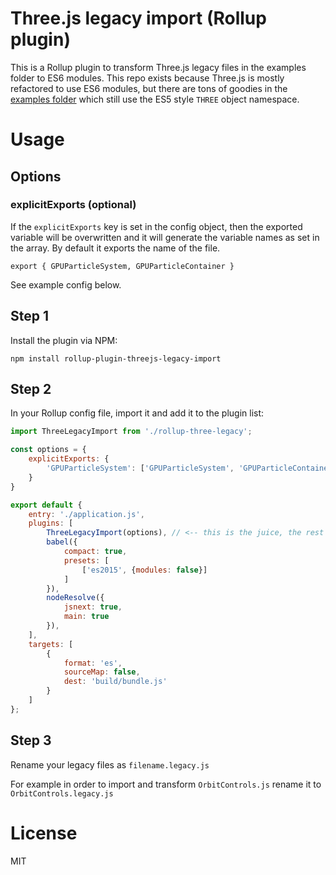 # Three.js legacy import (Rollup plugin)

This is a Rollup plugin to transform Three.js legacy files in the examples folder to ES6 modules. This repo exists because Three.js is mostly refactored to use ES6 modules, but there are tons of goodies in the [examples folder](https://github.com/mrdoob/three.js/tree/dev/examples/js) which still use the ES5 style `THREE` object namespace.

# Usage

## Options

### explicitExports (optional)
If the `explicitExports` key is set in the config object, then the exported variable will be overwritten and it will generate the variable names as set in the array. By default it exports the name of the file.
 
`export { GPUParticleSystem, GPUParticleContainer }`

See example config below.

## Step 1
Install the plugin via NPM:

`npm install rollup-plugin-threejs-legacy-import`

## Step 2
In your Rollup config file, import it and add it to the plugin list:

```javascript
import ThreeLegacyImport from './rollup-three-legacy';

const options = {
	explicitExports: { 
		'GPUParticleSystem': ['GPUParticleSystem', 'GPUParticleContainer'] 
	}
}

export default {
    entry: './application.js',
    plugins: [
        ThreeLegacyImport(options), // <-- this is the juice, the rest is boilerplate
        babel({
            compact: true,
            presets: [
                ['es2015', {modules: false}]
            ]
        }),
        nodeResolve({
            jsnext: true,
            main: true
        }),
    ],
    targets: [
        {
            format: 'es',
            sourceMap: false,
            dest: 'build/bundle.js'
        }
    ]
};
```

## Step 3

Rename your legacy files as `filename.legacy.js`

For example in order to import and transform `OrbitControls.js` rename it to `OrbitControls.legacy.js`

# License

MIT